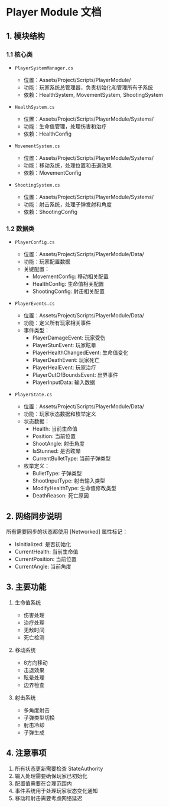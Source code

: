 # Player Module 文档

## 1. 模块结构

### 1.1 核心类
- `PlayerSystemManager.cs`
  - 位置：Assets/Project/Scripts/PlayerModule/
  - 功能：玩家系统总管理器，负责初始化和管理所有子系统
  - 依赖：HealthSystem, MovementSystem, ShootingSystem

- `HealthSystem.cs`
  - 位置：Assets/Project/Scripts/PlayerModule/Systems/
  - 功能：生命值管理，处理伤害和治疗
  - 依赖：HealthConfig

- `MovementSystem.cs`
  - 位置：Assets/Project/Scripts/PlayerModule/Systems/
  - 功能：移动系统，处理位置和击退效果
  - 依赖：MovementConfig

- `ShootingSystem.cs`
  - 位置：Assets/Project/Scripts/PlayerModule/Systems/
  - 功能：射击系统，处理子弹发射和角度
  - 依赖：ShootingConfig

### 1.2 数据类
- `PlayerConfig.cs`
  - 位置：Assets/Project/Scripts/PlayerModule/Data/
  - 功能：玩家配置数据
  - 关键配置：
    - MovementConfig: 移动相关配置
    - HealthConfig: 生命值相关配置
    - ShootingConfig: 射击相关配置

- `PlayerEvents.cs`
  - 位置：Assets/Project/Scripts/PlayerModule/Data/
  - 功能：定义所有玩家相关事件
  - 事件类型：
    - PlayerDamageEvent: 玩家受伤
    - PlayerStunEvent: 玩家眩晕
    - PlayerHealthChangedEvent: 生命值变化
    - PlayerDeathEvent: 玩家死亡
    - PlayerHealEvent: 玩家治疗
    - PlayerOutOfBoundsEvent: 出界事件
    - PlayerInputData: 输入数据

- `PlayerState.cs`
  - 位置：Assets/Project/Scripts/PlayerModule/Data/
  - 功能：玩家状态数据和枚举定义
  - 状态数据：
    - Health: 当前生命值
    - Position: 当前位置
    - ShootAngle: 射击角度
    - IsStunned: 是否眩晕
    - CurrentBulletType: 当前子弹类型
  - 枚举定义：
    - BulletType: 子弹类型
    - ShootInputType: 射击输入类型
    - ModifyHealthType: 生命值修改类型
    - DeathReason: 死亡原因

## 2. 网络同步说明
所有需要同步的状态都使用 [Networked] 属性标记：
- IsInitialized: 是否初始化
- CurrentHealth: 当前生命值
- CurrentPosition: 当前位置
- CurrentAngle: 当前角度

## 3. 主要功能
1. 生命值系统
   - 伤害处理
   - 治疗处理
   - 无敌时间
   - 死亡检测

2. 移动系统
   - 8方向移动
   - 击退效果
   - 眩晕处理
   - 边界检查

3. 射击系统
   - 多角度射击
   - 子弹类型切换
   - 射击冷却
   - 子弹生成

## 4. 注意事项
1. 所有状态更新需要检查 StateAuthority
2. 输入处理需要确保玩家已初始化
3. 配置值需要在合理范围内
4. 事件系统用于处理玩家状态变化通知
5. 移动和射击需要考虑网络延迟 